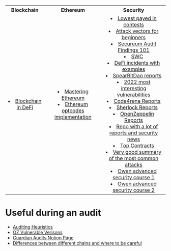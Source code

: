 <table>
  <tr>
    <th align="center">Blockchain</th>
    <th align="center">Ethereum</th>
    <th align="center">Security</th>
  </tr>
  <tr>
    <td align="center">
      <ui>
      <li>
           <a href="https://www.youtube.com/playlist?list=PLjrTIwaNiTwn39tg3sR_bPBWGHoznv47D" target="_blank">
             Blockchain in DeFi
          </a>
        </li>
      </ui>
    </td>
    <td align="center">
      <ui>
        <li>
          <a href="https://dl.ebooksworld.ir/motoman/Mastering_Ethereum_Andreas.M.Antonopoulos.www.EBooksWorld.ir.pdf" target="_blank">
           Mastering Ethereum
          </a>
        </li>
        <li>
          <a href="https://github.com/ethereum/go-ethereum/blob/0b471c312a82adf172bf6efdc7e3fdf285c62fba/core/vm/instructions.go#L418C35-L418C35" target="_blank">
           Ethereum optcodes implementation
          </a>
        </li>
      </ui>
    </td>
    <td align="center">
      <ui>
        <li>
            <a href="https://0xvolodya.hashnode.dev/lowest-paying-findings-on-code4rena-sherlock#heading-silent-overflow" target="_blank">
            Lowest payed in contests
          </a>
       </li>
        <li>
            <a href="https://github.com/sigp/solidity-security-blog" target="_blank">
            Attack vectors for beginners
          </a>
        </li>
        <li>
            <a href="https://secureum.substack.com/p/audit-findings-101" target="_blank">
            Secureum Audit Findings 101
          </a>
       </li>
       </li>
         <li>
            <a href="https://swcregistry.io/docs/SWC-100" target="_blank">
            SWC
          </a>
       </li>
         <li>
            <a href="https://github.com/SunWeb3Sec/DeFiHackLabs" target="_blank">
            DeFi incidents with examples
          </a>
       </li>
         <li>
            <a href="https://github.com/spearbit/portfolio/tree/master/pdfs" target="_blank">
            SpearBitDao reports
          </a>
       </li>
        <li>
            <a href="https://ventral.digital/posts/2022/12/15/ethereum-smart-contract-auditors-2022-rewind" target="_blank">
            2022 most interesting vulnerabilities
          </a>
       </li>
       <li>
            <a href="https://code4rena.com/reports" target="_blank">
            Code4rena Reports
          </a>
       </li>
        <li>
            <a href="https://github.com/orgs/sherlock-audit/repositories?q=-judging" target="_blank">
            Sherlock Reports
          </a>
       </li>
        <li>
            <a href="https://blog.openzeppelin.com/tag/security-audits" target="_blank">
            OpenZeppelin Reports
          </a>
       </li>
        <li>
            <a href="https://github.com/0xNazgul/Blockchain-Security-Audit-List" target="_blank">
            Repo with a lot of reports and security news
          </a>
       </li>
          <li>
            <a href="https://blog.bytes032.xyz/p/10-protocols-from-which-you-can-gain-a-wealth-of-knowledge" target="_blank">
            Top Contracts
          </a>
       </li>
        </li>
          <li>
            <a href="https://www.rareskills.io/post/smart-contract-security?fbclid=IwAR2W-g_396WSbV66XrJTRf5cDkZENmrKxh35CYj2hp9FGWbuaQkfpZyvTB4" target="_blank">
            Very good summary of the most common attacks
          </a>
       </li>
         <li>
            <a href="https://www.youtube.com/watch?v=DRZogmD647U" target="_blank">
            Owen advanced security course 1
          </a>
       </li>
         <li>
            <a href="https://www.youtube.com/watch?v=zLnxRvf6IMA" target="_blank">
            Owen advanced security course 2
          </a>
       </li>
      </ui>
    </td>
  </tr>
</table>


# Useful during an audit
- [Auditing Heuristics](https://github.com/OpenCoreCH/smart-contract-auditing-heuristics)
- [OZ Vulnerable Verisons](https://security.snyk.io/package/npm/@openzeppelin%2Fcontracts)
- [Guardian Audits Notion Page](https://lab.guardianaudits.com/encyclopedia-of-solidity-attack-vectors)
- [Differences between different chains and where to be careful](https://github.com/0xJuancito/multichain-auditor)




